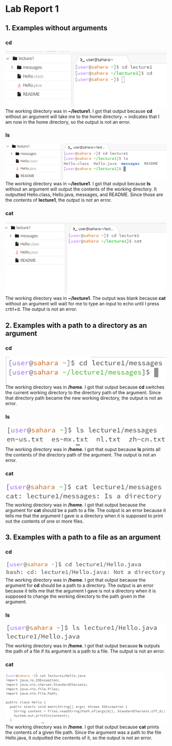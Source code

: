 # Lab Report 1
## 1. Examples without arguments
### cd
![cd-without-argument](cd-without-argument.png)  
The working directory was in **~/lecture1**. I got that output because **cd** without an argument will take me to the home directory. **~** indicates that I am now in the home directory, so the output is not an error.  
### ls
![ls-without-argument](ls-no-argument.png)  
The working directory was in **~/lecture1**. I got that output because **ls** without an argument will output the contents of the working directory. It outputted Hello.class, Hello.java, messages, and README. Since those are the contents of **lecture1**, the output is not an error.  
### cat
![cat-without-argument](cat-no-argument.png)  
The working directory was in **~/lecture1**. The output was blank because **cat** without an argument will wait for me to type an input to echo until I press crtrl+d. The output is not an error.  

## 2. Examples with a path to a directory as an argument
### cd
![cd-directory-argument](cd-directory-argument.png)  
The working directory was in **/home**. I got that output because **cd** switches the current working directory to the directory path of the argument. Since that directory path became the new working directory, the output is not an error. 
### ls
![ls-directory-argument](ls-directory-argument.png)  
The working directory was in **/home**. I got that ouput because **ls** prints all the contents of the directory path of the argument. The output is not an error.
### cat
![cat-directory-argument](cat-directory-argument.png)  
The working directory was in **/home**. I got that output because the argument for **cat** should be a path to a file. The output is an error because it tells me that the argument I gave is a directory when it is supposed to print out the contents of one or more files.  

## 3. Examples with a path to a file as an argument
### cd
![cd-file-argument](cd-file-argument.png)  
The working directory was in **/home**. I got that output because the argument for **cd** should be a path to a directory. The output is an error because it tells me that the argument I gave is not a directory when it is supposed to change the working directory to the path given in the argument.
### ls
![ls-file-argument](ls-file-argument.png)  
The working directory was in **/home**. I got that output because **ls** outputs the path of a file if its argument is a path to a file. The output is not an error.
### cat
![cat-file-argument](cat-file-argument.png)  
The working directory was in **/home**. I got that output because **cat** prints the contents of a given file path. Since the argument was a path to the file Hello.java, it outputted the contents of it, so the output is not an error.
